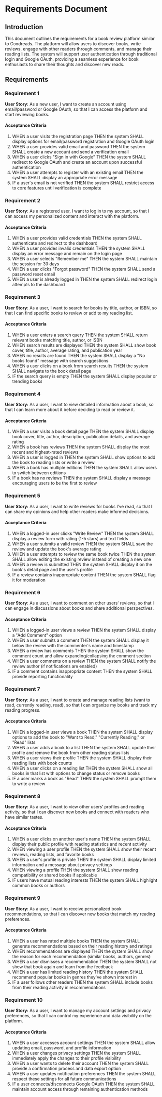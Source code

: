 # Requirements Document

## Introduction

This document outlines the requirements for a book review platform similar to Goodreads. The platform will allow users to discover books, write reviews, engage with other readers through comments, and manage their reading lists. The system will support user authentication through traditional login and Google OAuth, providing a seamless experience for book enthusiasts to share their thoughts and discover new reads.

## Requirements

### Requirement 1

**User Story:** As a new user, I want to create an account using email/password or Google OAuth, so that I can access the platform and start reviewing books.

#### Acceptance Criteria

1. WHEN a user visits the registration page THEN the system SHALL display options for email/password registration and Google OAuth login
2. WHEN a user provides valid email and password THEN the system SHALL create a new account and send a verification email
3. WHEN a user clicks "Sign in with Google" THEN the system SHALL redirect to Google OAuth and create an account upon successful authentication
4. WHEN a user attempts to register with an existing email THEN the system SHALL display an appropriate error message
5. IF a user's email is not verified THEN the system SHALL restrict access to core features until verification is complete

### Requirement 2

**User Story:** As a registered user, I want to log in to my account, so that I can access my personalized content and interact with the platform.

#### Acceptance Criteria

1. WHEN a user provides valid credentials THEN the system SHALL authenticate and redirect to the dashboard
2. WHEN a user provides invalid credentials THEN the system SHALL display an error message and remain on the login page
3. WHEN a user selects "Remember me" THEN the system SHALL maintain the session for 30 days
4. WHEN a user clicks "Forgot password" THEN the system SHALL send a password reset email
5. WHEN a user is already logged in THEN the system SHALL redirect login attempts to the dashboard

### Requirement 3

**User Story:** As a user, I want to search for books by title, author, or ISBN, so that I can find specific books to review or add to my reading list.

#### Acceptance Criteria

1. WHEN a user enters a search query THEN the system SHALL return relevant books matching title, author, or ISBN
2. WHEN search results are displayed THEN the system SHALL show book cover, title, author, average rating, and publication year
3. WHEN no results are found THEN the system SHALL display a "No books found" message with search suggestions
4. WHEN a user clicks on a book from search results THEN the system SHALL navigate to the book detail page
5. IF the search query is empty THEN the system SHALL display popular or trending books

### Requirement 4

**User Story:** As a user, I want to view detailed information about a book, so that I can learn more about it before deciding to read or review it.

#### Acceptance Criteria

1. WHEN a user visits a book detail page THEN the system SHALL display book cover, title, author, description, publication details, and average rating
2. WHEN a book has reviews THEN the system SHALL display the most recent and highest-rated reviews
3. WHEN a user is logged in THEN the system SHALL show options to add the book to reading lists or write a review
4. WHEN a book has multiple editions THEN the system SHALL allow users to switch between editions
5. IF a book has no reviews THEN the system SHALL display a message encouraging users to be the first to review

### Requirement 5

**User Story:** As a user, I want to write reviews for books I've read, so that I can share my opinions and help other readers make informed decisions.

#### Acceptance Criteria

1. WHEN a logged-in user clicks "Write Review" THEN the system SHALL display a review form with rating (1-5 stars) and text fields
2. WHEN a user submits a valid review THEN the system SHALL save the review and update the book's average rating
3. WHEN a user attempts to review the same book twice THEN the system SHALL allow editing the existing review instead of creating a new one
4. WHEN a review is submitted THEN the system SHALL display it on the book's detail page and the user's profile
5. IF a review contains inappropriate content THEN the system SHALL flag it for moderation

### Requirement 6

**User Story:** As a user, I want to comment on other users' reviews, so that I can engage in discussions about books and share additional perspectives.

#### Acceptance Criteria

1. WHEN a logged-in user views a review THEN the system SHALL display a "Add Comment" option
2. WHEN a user submits a comment THEN the system SHALL display it below the review with the commenter's name and timestamp
3. WHEN a review has comments THEN the system SHALL show the comment count and allow expanding/collapsing the comment section
4. WHEN a user comments on a review THEN the system SHALL notify the review author (if notifications are enabled)
5. IF a comment contains inappropriate content THEN the system SHALL provide reporting functionality

### Requirement 7

**User Story:** As a user, I want to create and manage reading lists (want to read, currently reading, read), so that I can organize my books and track my reading progress.

#### Acceptance Criteria

1. WHEN a logged-in user views a book THEN the system SHALL display options to add the book to "Want to Read," "Currently Reading," or "Read" lists
2. WHEN a user adds a book to a list THEN the system SHALL update their profile and remove the book from other reading status lists
3. WHEN a user views their profile THEN the system SHALL display their reading lists with book counts
4. WHEN a user clicks on a reading list THEN the system SHALL show all books in that list with options to change status or remove books
5. IF a user marks a book as "Read" THEN the system SHALL prompt them to write a review

### Requirement 8

**User Story:** As a user, I want to view other users' profiles and reading activity, so that I can discover new books and connect with readers who have similar tastes.

#### Acceptance Criteria

1. WHEN a user clicks on another user's name THEN the system SHALL display their public profile with reading statistics and recent activity
2. WHEN viewing a user profile THEN the system SHALL show their recent reviews, reading lists, and favorite books
3. WHEN a user's profile is private THEN the system SHALL display limited information and a message about privacy settings
4. WHEN viewing a profile THEN the system SHALL show reading compatibility or shared books if applicable
5. IF users have mutual reading interests THEN the system SHALL highlight common books or authors

### Requirement 9

**User Story:** As a user, I want to receive personalized book recommendations, so that I can discover new books that match my reading preferences.

#### Acceptance Criteria

1. WHEN a user has rated multiple books THEN the system SHALL generate recommendations based on their reading history and ratings
2. WHEN recommendations are displayed THEN the system SHALL show the reason for each recommendation (similar books, authors, genres)
3. WHEN a user dismisses a recommendation THEN the system SHALL not show that book again and learn from the feedback
4. WHEN a user has limited reading history THEN the system SHALL recommend popular books in genres they've shown interest in
5. IF a user follows other readers THEN the system SHALL include books from their reading activity in recommendations

### Requirement 10

**User Story:** As a user, I want to manage my account settings and privacy preferences, so that I can control my experience and data visibility on the platform.

#### Acceptance Criteria

1. WHEN a user accesses account settings THEN the system SHALL allow updating email, password, and profile information
2. WHEN a user changes privacy settings THEN the system SHALL immediately apply the changes to their profile visibility
3. WHEN a user wants to delete their account THEN the system SHALL provide a confirmation process and data export option
4. WHEN a user updates notification preferences THEN the system SHALL respect these settings for all future communications
5. IF a user connects/disconnects Google OAuth THEN the system SHALL maintain account access through remaining authentication methods